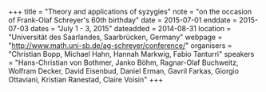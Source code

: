 +++
title = "Theory and applications of syzygies"
note = "on the occasion of Frank-Olaf Schreyer's 60th birthday"
date = 2015-07-01
enddate = 2015-07-03
dates = "July 1 - 3, 2015"
dateadded = 2014-08-31
location = "Universität des Saarlandes, Saarbrücken, Germany"
webpage = "http://www.math.uni-sb.de/ag-schreyer/conference/"
organisers = "Christian Bopp, Michael Hahn, Hannah Markwig, Fabio Tanturri"
speakers = "Hans-Christian von Bothmer, Janko Böhm, Ragnar-Olaf Buchweitz, Wolfram Decker,  David Eisenbud,	Daniel Erman, Gavril Farkas, Giorgio Ottaviani,	Kristian Ranestad, Claire Voisin"
+++
